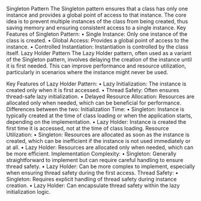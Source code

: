 Singleton Pattern
The Singleton pattern ensures that a class has only one instance and provides a global point of access to that instance. The core idea is to prevent multiple instances of the class from being created, thus saving memory and ensuring consistent access to a single instance.
Key Features of Singleton Pattern:
•	Single Instance: Only one instance of the class is created.
•	Global Access: Provides a global point of access to the instance.
•	Controlled Instantiation: Instantiation is controlled by the class itself.
Lazy Holder Pattern
The Lazy Holder pattern, often used as a variant of the Singleton pattern, involves delaying the creation of the instance until it is first needed. This can improve performance and resource utilization, particularly in scenarios where the instance might never be used.

Key Features of Lazy Holder Pattern:
•	Lazy Initialization: The instance is created only when it is first accessed.
•	Thread Safety: Often ensures thread-safe lazy initialization.
•	Delayed Resource Allocation: Resources are allocated only when needed, which can be beneficial for performance.
Differences between the two: 
Initialization Time:
•	Singleton: Instance is typically created at the time of class loading or when the application starts, depending on the implementation.
•	Lazy Holder: Instance is created the first time it is accessed, not at the time of class loading.
Resource Utilization:
•	Singleton: Resources are allocated as soon as the instance is created, which can be inefficient if the instance is not used immediately or at all.
•	Lazy Holder: Resources are allocated only when needed, which can be more efficient.
Implementation Complexity:
•	Singleton: Generally straightforward to implement but can require careful handling to ensure thread safety.
•	Lazy Holder: Can be more complex to implement, especially when ensuring thread safety during the first access.
Thread Safety:
•	Singleton: Requires explicit handling of thread safety during instance creation.
•	Lazy Holder: Can encapsulate thread safety within the lazy initialization logic.
